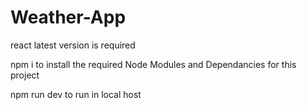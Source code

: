 # Weather-App
react latest version is required


npm i to install the required Node Modules and Dependancies for this project


npm run dev to run in local host
